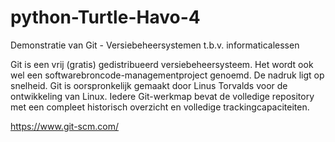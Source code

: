 # python-Turtle-Havo-4
Demonstratie van Git - Versiebeheersystemen t.b.v. informaticalessen

Git is een vrij (gratis) gedistribueerd versiebeheersysteem. Het wordt ook wel een softwarebroncode-managementproject genoemd. De nadruk ligt op snelheid. Git is oorspronkelijk gemaakt door Linus Torvalds voor de ontwikkeling van Linux. Iedere Git-werkmap bevat de volledige repository met een compleet historisch overzicht en volledige trackingcapaciteiten.

https://www.git-scm.com/
